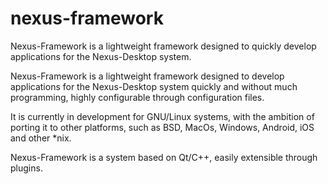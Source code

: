 # nexus-framework
Nexus-Framework is a lightweight framework designed to quickly develop applications for the Nexus-Desktop system.

Nexus-Framework is a lightweight framework designed to develop applications for the Nexus-Desktop system quickly and without much programming, highly configurable through configuration files.

It is currently in development for GNU/Linux systems, with the ambition of porting it to other platforms, such as BSD, MacOs, Windows, Android, iOS and other *nix.

Nexus-Framework is a system based on Qt/C++, easily extensible through plugins.
